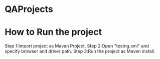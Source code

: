 # QAProjects
How to Run the project
======================
Step 1:Import project as Maven Project.
Step 2:Open "testng.xml" and specify browser and driver path.
Step 3:Run the project as Maven install.
